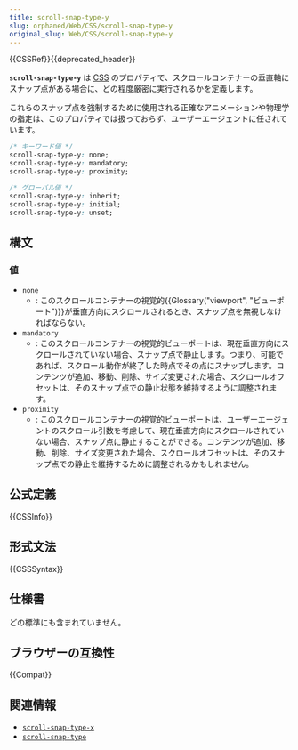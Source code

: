 ```yaml
---
title: scroll-snap-type-y
slug: orphaned/Web/CSS/scroll-snap-type-y
original_slug: Web/CSS/scroll-snap-type-y
---
```


{{CSSRef}}{{deprecated_header}}

**`scroll-snap-type-y`** は [CSS](/ja/docs/Web/CSS) のプロパティで、スクロールコンテナーの垂直軸にスナップ点がある場合に、どの程度厳密に実行されるかを定義します。

これらのスナップ点を強制するために使用される正確なアニメーションや物理学の指定は、このプロパティでは扱っておらず、ユーザーエージェントに任されています。

```css
/* キーワード値 */
scroll-snap-type-y: none;
scroll-snap-type-y: mandatory;
scroll-snap-type-y: proximity;

/* グローバル値 */
scroll-snap-type-y: inherit;
scroll-snap-type-y: initial;
scroll-snap-type-y: unset;
```

## 構文

### 値

- `none`
  - : このスクロールコンテナーの視覚的{{Glossary("viewport", "ビューポート")}}が垂直方向にスクロールされるとき、スナップ点を無視しなければならない。
- `mandatory`
  - : このスクロールコンテナーの視覚的ビューポートは、現在垂直方向にスクロールされていない場合、スナップ点で静止します。つまり、可能であれば、スクロール動作が終了した時点でその点にスナップします。コンテンツが追加、移動、削除、サイズ変更された場合、スクロールオフセットは、そのスナップ点での静止状態を維持するように調整されます。
- `proximity`
  - : このスクロールコンテナーの視覚的ビューポートは、ユーザーエージェントのスクロール引数を考慮して、現在垂直方向にスクロールされていない場合、スナップ点に静止することができる。コンテンツが追加、移動、削除、サイズ変更された場合、スクロールオフセットは、そのスナップ点での静止を維持するために調整されるかもしれません。

## 公式定義

{{CSSInfo}}

## 形式文法

{{CSSSyntax}}

## 仕様書

どの標準にも含まれていません。

## ブラウザーの互換性

{{Compat}}

## 関連情報

- [`scroll-snap-type-x`](/ja/docs/Web/CSS/scroll-snap-type-x)
- [`scroll-snap-type`](/ja/docs/Web/CSS/scroll-snap-type)
